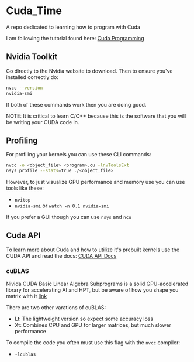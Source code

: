 # Cuda_Time
A repo dedicated to learning how to program with Cuda

I am following the tutorial found here: [Cuda Programming](https://www.youtube.com/watch?v=86FAWCzIe_4)

## Nvidia Toolkit

Go directly to the Nvidia website to download. Then to ensure you've installed 
correctly do:

```sh
nvcc --version
nvidia-smi
```

If both of these commands work then you are doing good.

NOTE: It is critical to learn C/C++ because this is the software that you 
will be writing your CUDA code in.

## Profiling

For profiling your kernels you can use these CLI commands:

```sh
nvcc -o <object_file> <program>.cu -lnvToolsExt
nsys profile --stats=true ./<object_file>
```

However, to just visualize GPU performance and memory use you can use tools 
like these:

- `nvitop`
- `nvidia-smi` or `watch -n 0.1 nvidia-smi`

If you prefer a GUI though you can use `nsys` and `ncu` 

## Cuda API

To learn more about Cuda and how to utilize it's prebuilt kernels use the 
CUDA API and read the docs: [CUDA API Docs](https://docs.nvidia.com/cuda/)

### cuBLAS
 
 Nivida CUDA Basic Linear Algebra Subprograms is a solid GPU-accelerated library
 for accelerating AI and HPT, but be aware of how you shape you matrix with it
 [link](https://stackoverflow.com/questions/56043539/cublassgemm-row-major-multiplication)

There are two other varations of cuBLAS:

- Lt: The lightweight version so expect some accuracy loss
- Xt: Combines CPU and GPU for larger matrices, but much slower performance

To compile the code you often must use this flag with the `nvcc` compiler:
- `-lcublas`